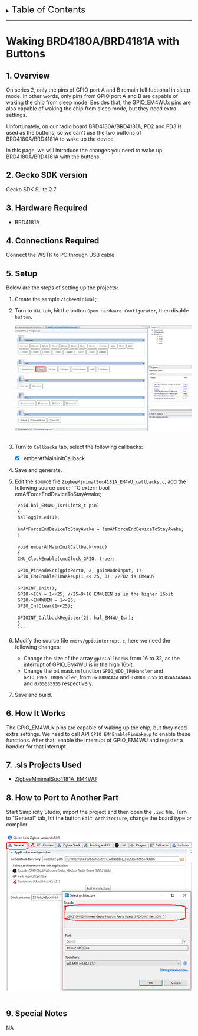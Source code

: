 <details>
<summary><font size=5>Table of Contents</font> </summary>  

- [Waking BRD4180A/BRD4181A with Buttons](#waking-brd4180abrd4181a-with-buttons)
	- [1. Overview](#1-overview)
	- [2. Gecko SDK version](#2-gecko-sdk-version)
	- [3. Hardware Required](#3-hardware-required)
	- [4. Connections Required](#4-connections-required)
	- [5. Setup](#5-setup)
	- [6. How It Works](#6-how-it-works)
	- [7. .sls Projects Used](#7-sls-projects-used)
	- [8. How to Port to Another Part](#8-how-to-port-to-another-part)
	- [9. Special Notes](#9-special-notes)
</details>

********

# Waking BRD4180A/BRD4181A with Buttons

## 1. Overview
On series 2, only the pins of GPIO port A and B remain full fuctional in sleep mode. In other words, only pins from GPIO port A and B are capable of waking the chip from sleep mode. Besides that, the GPIO_EM4WUx pins are also capable of waking the chip from sleep mode, but they need extra settings.

Unfortunately, on our radio board BRD4180A/BRD4181A, PD2 and PD3 is used as the buttons, so we can't use the two buttons of BRD4180A/BRD4181A to wake up the device.

In this page, we will introduce the changes you need to wake up BRD4180A/BRD4181A with the buttons.

## 2. Gecko SDK version
Gecko SDK Suite 2.7

## 3. Hardware Required
- BRD4181A

## 4. Connections Required
Connect the WSTK to PC through USB cable

## 5. Setup
Below are the steps of setting up the projects:
1. Create the sample `ZigbeeMinimal`;
2. Turn to `HAL` tab, hit the button `Open Hardware Configurator`, then disable `button`.
	<div align="center">
		<img src="files/ZB-Zigbee-FAQ-Waking-BRD4180A-BRD4181A-with-Buttons/disable-button.png">
	</div>
	</br>
3. Turn to `Callbacks` tab, select the following callbacks:
	- [x] emberAfMainInitCallback
4. Save and generate.
5. Edit the source file `ZigbeeMinimalSoc4181A_EM4WU_callbacks.c`, add the following source code:
		```C
		extern bool emAfForceEndDeviceToStayAwake;

		void hal_EM4WU_Isr(uint8_t pin)
		{
		halToggleLed(1);

		emAfForceEndDeviceToStayAwake = !emAfForceEndDeviceToStayAwake;
		}

		void emberAfMainInitCallback(void)
		{
		CMU_ClockEnable(cmuClock_GPIO, true);

		GPIO_PinModeSet(gpioPortD, 2, gpioModeInput, 1);
		GPIO_EM4EnablePinWakeup(1 << 25, 0); //PD2 is EM4WU9

		GPIOINT_Init();
		GPIO->IEN = 1<<25; //25=9+16 EM4UIEN is in the higher 16bit
		GPIO->EM4WUEN = 1<<25;
		GPIO_IntClear(1<<25);

		GPIOINT_CallbackRegister(25, hal_EM4WU_Isr);
		}
		```

6. Modify the source file `emdrv/gpiointerrupt.c`, here we need the following changes:
	- Change the size of the array `gpioCallbacks` from 16 to 32, as the interrupt of GPIO_EM4WU is in the high 16bit.
	- Change the bit mask in function `GPIO_ODD_IRQHandler` and `GPIO_EVEN_IRQHandler`, from `0x0000AAAA` and `0x00005555` to `0xAAAAAAAA` and `0x55555555` respectively.
7. Save and build.

## 6. How It Works
The GPIO_EM4WUx pins are capable of waking up the chip, but they need extra settings. We need to call API `GPIO_EM4EnablePinWakeup` to enable these functions. After that, enable the interrupt of GPIO_EM4WU and register a handler for that interrupt.

## 7. .sls Projects Used
- [ZigbeeMinimalSoc4181A_EM4WU](files/ZB-Zigbee-FAQ-Waking-BRD4180A-BRD4181A-with-Buttons/ZigbeeMinimalSoc4181A_EM4WU.sls)

## 8. How to Port to Another Part
Start Simplicity Studio, import the project and then open the `.isc` file. Turn to "General" tab, hit the button `Edit Architecture`, change the board type or compiler.
<div align="center">
	<img src="files/ZB-Zigbee-FAQ-Waking-BRD4180A-BRD4181A-with-Buttons/change-arch.png">
</div>
</br>

## 9. Special Notes
NA
